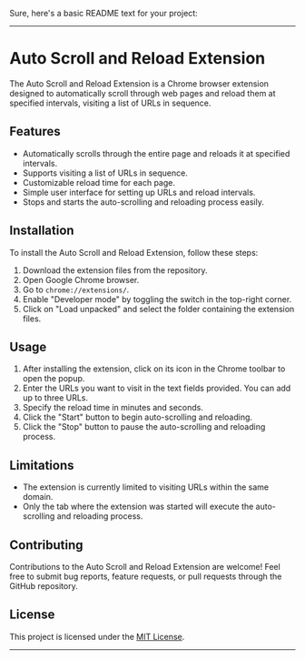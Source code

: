 Sure, here's a basic README text for your project:

---

# Auto Scroll and Reload Extension

The Auto Scroll and Reload Extension is a Chrome browser extension designed to automatically scroll through web pages and reload them at specified intervals, visiting a list of URLs in sequence.

## Features

- Automatically scrolls through the entire page and reloads it at specified intervals.
- Supports visiting a list of URLs in sequence.
- Customizable reload time for each page.
- Simple user interface for setting up URLs and reload intervals.
- Stops and starts the auto-scrolling and reloading process easily.

## Installation

To install the Auto Scroll and Reload Extension, follow these steps:

1. Download the extension files from the repository.
2. Open Google Chrome browser.
3. Go to `chrome://extensions/`.
4. Enable "Developer mode" by toggling the switch in the top-right corner.
5. Click on "Load unpacked" and select the folder containing the extension files.

## Usage

1. After installing the extension, click on its icon in the Chrome toolbar to open the popup.
2. Enter the URLs you want to visit in the text fields provided. You can add up to three URLs.
3. Specify the reload time in minutes and seconds.
4. Click the "Start" button to begin auto-scrolling and reloading.
5. Click the "Stop" button to pause the auto-scrolling and reloading process.

## Limitations

- The extension is currently limited to visiting URLs within the same domain.
- Only the tab where the extension was started will execute the auto-scrolling and reloading process.

## Contributing

Contributions to the Auto Scroll and Reload Extension are welcome! Feel free to submit bug reports, feature requests, or pull requests through the GitHub repository.

## License

This project is licensed under the [MIT License](LICENSE).

---
